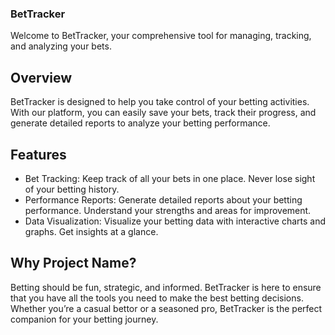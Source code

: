 ### BetTracker 
Welcome to BetTracker, your comprehensive tool for managing, tracking, and analyzing your bets. 

## Overview
BetTracker is designed to help you take control of your betting activities. With our platform, you can easily save your bets, track their progress, and generate detailed reports to analyze your betting performance.

## Features
 - Bet Tracking: Keep track of all your bets in one place. Never lose sight of your betting history.
 - Performance Reports: Generate detailed reports about your betting performance. Understand your strengths and areas for improvement.
 - Data Visualization: Visualize your betting data with interactive charts and graphs. Get insights at a glance.

## Why Project Name?
Betting should be fun, strategic, and informed. BetTracker is here to ensure that you have all the tools you need to make the best betting decisions. Whether you’re a casual bettor or a seasoned pro, BetTracker is the perfect companion for your betting journey.
